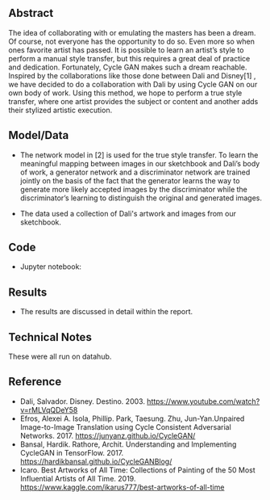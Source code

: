 ## Abstract

The idea of collaborating with or emulating the masters has been a dream. Of course, not everyone has the opportunity to do so. Even more so when ones favorite artist has passed. It is possible to learn an artist’s style to perform a manual style transfer, but this requires a great deal of practice and dedication. Fortunately, Cycle GAN makes such a dream reachable. Inspired by the collaborations like those done between Dali and Disney[1] , we have decided to do a collaboration with Dali by using Cycle GAN on our own body of work. Using this method, we hope to perform a true style transfer, where one artist provides the subject or content and another adds their stylized artistic execution.

## Model/Data

- The network model in [2] is used for the true style transfer. To learn the meaningful mapping between images in our sketchbook and Dali’s body of work, a generator network and a discriminator network are trained jointly on the basis of the fact that the generator learns the way to generate more likely accepted images by the discriminator while the discriminator’s learning to distinguish the original and generated images.

- The data used a collection of Dali's artwork and images from our sketchbook.

## Code

- Jupyter notebook: 

## Results

- The results are discussed in detail within the report.

## Technical Notes

These were all run on datahub.

## Reference

- Dali, Salvador. Disney. Destino. 2003. https://www.youtube.com/watch?v=rMLVqQDeY58
- Efros, Alexei A. Isola, Phillip. Park, Taesung. Zhu, Jun-Yan.Unpaired Image-to-Image Translation using Cycle Consistent Adversarial Networks. 2017. https://junyanz.github.io/CycleGAN/
- Bansal, Hardik. Rathore, Archit. Understanding and Implementing CycleGAN in TensorFlow. 2017. https://hardikbansal.github.io/CycleGANBlog/
- Icaro. Best Artworks of All Time: Collections of Painting of the 50 Most Influential Artists of All Time. 2019. https://www.kaggle.com/ikarus777/best-artworks-of-all-time
